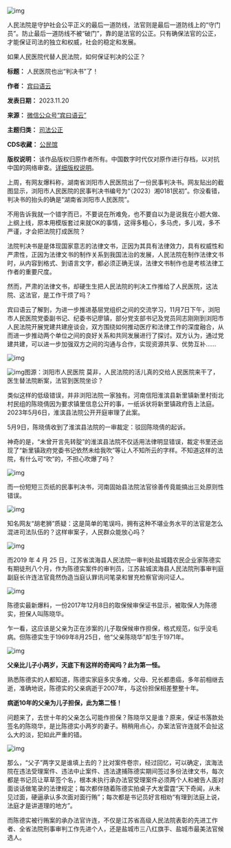 ![img](https://chinadigitaltimes.net/chinese/files/2023/11/post-702426-655bb894529c2.png)


人民法院是守护社会公平正义的最后一道防线，法官则是最后一道防线上的“守门员”。防止最后一道防线不被“破门”，靠的是法官的公正。只有确保法官的公正，才能保证司法的独立和权威，社会的稳定和发展。


如果人民医院代替人民法院，如何保证判决的公正？




**标题：** 人民医院也出“判决书”了！  

**作者：** [宾曰语云](https://chinadigitaltimes.net/space/宾曰语云)  

**发表日期：** 2023.11.20  

**来源：** [微信公众号“宾曰语云”](https://web.archive.org/web/https://mp.weixin.qq.com/s/w8nA_iQe3JHGb62hdh2VaQ)  

**主题归类：** [司法公正](https://chinadigitaltimes.net/space/司法公正)  

**CDS收藏：** [公民馆](https://chinadigitaltimes.net/space/%E5%85%AC%E6%B0%91%E9%A6%86)  

**版权说明：** 该作品版权归原作者所有。中国数字时代仅对原作进行存档，以对抗中国的网络审查。[详细版权说明](https://chinadigitaltimes.net/chinese/copyright)。


上周，有网友爆料称，湖南省浏阳市人民医院出了一份民事判决书。网友贴出的截图显示，浏阳市人民医院的民事判决书编号为“（2023）湘0181民初”。你没看错，判决书的抬头的确是“湖南省浏阳市人民医院”。


不用告诉我就一个错字而已，不要说在所难免，也不要自以为是说我在小题大做、上纲上线，原本用模版套过来就OK的事情，这得多粗心，多马虎，多儿戏，多不严谨，才会把法院打成医院？


法院判决书是是体现国家意志的法律文书，正因为其具有法律效力，具有权威性和严肃性，正因为法律文书的制作关系到我国法治的发展，人民法院在制作法律文书时，从内容到格式、到语言文字，都必须正确无误，法律文书制作也是考核法律工作者的重要尺度。


然而，严肃的法律文书，却硬生生把人民法院的判决工作推给了人民医院，这法院、这法官，是工作干烦了吗？


宾曰语云了解到，为进一步推进基层党组织之间的交流学习，11月7日下午，浏阳市人民医院党委副书记、纪委书记廖镇，部分党支部书记及党员同志刚刚到浏阳市人民法院开展党建共建座谈会，双方围绕如何推动医疗和法律工作的深度融合，从而进一步推动两个单位之间的良好关系和共同发展进行了探讨。双方认为，通过党建共建，可以进一步加强双方之间的沟通与合作，实现资源共享、优势互补……


![img](https://chinadigitaltimes.net/chinese/files/2023/11/post-702426-655bb8947b9f5.png)


![img](https://chinadigitaltimes.net/chinese/files/2023/11/post-702426-655bb8949deda.)图源：浏阳市人民医院
莫非，人民法院的活儿真的交给人民医院来干了，医生替法院断案，法官到医院坐诊？


类似这样的低级错误，并非浏阳法院一家独有。河南信阳淮滨县新里镇新里村街北村民组的陈晓倩因为要求镇里信息公开的事，一纸诉状将新里镇政府告上法庭。2023年5月6日，淮滨县法院公开开庭审理了此案。


5月9日，陈晓倩收到了淮滨县法院的一审裁定：驳回陈晓倩的起诉。


神奇的是，“未曾开言先转腚”的淮滨县法院不仅适用法律明显错误，裁定书里还出现了“新里镇政府党委书记依然未给我吹”等让人不知所云的字样。不知道这样的法院，有什么可“吹”的，不担心吹爆了吗？


![img](https://chinadigitaltimes.net/chinese/files/2023/11/post-702426-655bb894c029f.)


而一份短短三页纸的民事判决书，河南固始县法院法官徐善传竟能搞出三处原则性错误。


![img](https://chinadigitaltimes.net/chinese/files/2023/11/post-702426-655bb894dcf0d.)


知名网友“胡老狮”质疑：这是简单的笔误吗，拥有这种不堪业务水平的法官是怎么混进司法队伍的？这样审案子，人民群众能放心吗？


![img](https://chinadigitaltimes.net/chinese/files/2023/11/post-702426-655bb8950b12a.png)


而2019 年 4 月 25 日，江苏省滨海县人民法院一审判处盐城籍农民企业家陈德实有期徒刑八个月，作为陈德实案件的审判员，江苏盐城滨海县人民法院刑事审判庭副庭长许连法官竟然伪造当庭认罪讯问笔录和冒充检察官询问证人。


![img](https://chinadigitaltimes.net/chinese/files/2023/11/post-702426-655bb89540230.png)


陈德实最新爆料，一份2017年12月8日的取保候审保证书显示，被取保人为陈德实，担保人叫陈晓华。


乍一看，这应该是父亲为正在涉案的儿子取保候审作担保，格式规范，似乎没毛病。但陈德实生于1969年8月25日，他“父亲陈晓华”却生于1971年。


![img](https://chinadigitaltimes.net/chinese/files/2023/11/post-702426-655bb89569e82.png)


**父亲比儿子小两岁，天底下有这样的奇闻吗？此为第一怪。** 


熟悉陈德实的人都知道，陈德实家庭多灾多难，父母、兄长都患癌，多年前相继去逝，准确地说，陈德实的父亲病逝于2007年，与这份担保相差整整十年。


**病逝10年的父亲为儿子担保，此为第二怪！** 


问题来了，去世十年的父亲怎么可能作担保？陈晓华又是谁？原来，保证书落款处签名的陈晓华，是比陈德实小两岁的妻子。稍稍用点心，办案法官许连就不会扯这么大的淡，犯如此严重的错。


![img](https://chinadigitaltimes.net/chinese/files/2023/11/post-702426-655bb8959ac0d.png)


那么，“父子”两字又是谁填上去的？比对案件卷宗，经过回忆，可以确定，滨海法院在违法受理案件、违法中止案件、违法逮捕陈德实期间签过多份法律文书，每次都是书记员让草草签个名，根本未执行承办法官受理案件必须两个人和被告人面对面谈话做笔录的法律规定；每次都伴随着陈德实拍桌子大发雷霆“天下奇闻，从未见过面，硬逼承认多次面对面行贿”；每次都是书记员好言相劝“有理到法庭上说，法庭才是讲道理的地方”。


而陈德实被行贿案的承办法官许连，不仅是江苏省高级人民法院表彰的先进工作者、全省法院刑事审判工作先进个人，还是盐城市三八红旗手、盐城市最美法官候选人。



